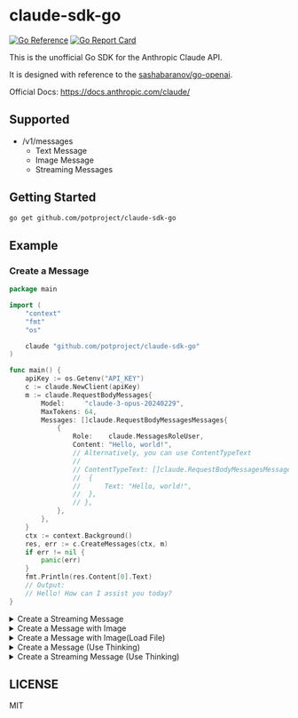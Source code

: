# claude-sdk-go
[![Go Reference](https://pkg.go.dev/badge/github.com/potproject/claude-sdk-go.svg)](https://pkg.go.dev/github.com/potproject/claude-sdk-go)
[![Go Report Card](https://goreportcard.com/badge/github.com/potproject/claude-sdk-go)](https://goreportcard.com/report/github.com/potproject/claude-sdk-go)

This is the unofficial Go SDK for the Anthropic Claude API.

It is designed with reference to the [sashabaranov/go-openai](https://github.com/sashabaranov/go-openai).

Official Docs: https://docs.anthropic.com/claude/

## Supported
* /v1/messages
  * Text Message
  * Image Message
  * Streaming Messages

## Getting Started
```bash
go get github.com/potproject/claude-sdk-go
```

## Example
### Create a Message
```go
package main

import (
	"context"
	"fmt"
	"os"

	claude "github.com/potproject/claude-sdk-go"
)

func main() {
	apiKey := os.Getenv("API_KEY")
	c := claude.NewClient(apiKey)
	m := claude.RequestBodyMessages{
		Model:     "claude-3-opus-20240229",
		MaxTokens: 64,
		Messages: []claude.RequestBodyMessagesMessages{
			{
				Role:    claude.MessagesRoleUser,
				Content: "Hello, world!",
				// Alternatively, you can use ContentTypeText
				//
				// ContentTypeText: []claude.RequestBodyMessagesMessagesContentTypeText{
				// 	{
				// 		Text: "Hello, world!",
				// 	},
				// },
			},
		},
	}
	ctx := context.Background()
	res, err := c.CreateMessages(ctx, m)
	if err != nil {
		panic(err)
	}
	fmt.Println(res.Content[0].Text)
	// Output:
	// Hello! How can I assist you today?
}

```

<details>
<summary>Create a Streaming Message</summary>

### Create a Streaming Message
```go
package main

import (
	"context"
	"errors"
	"fmt"
	"io"
	"os"

	claude "github.com/potproject/claude-sdk-go"
)

func main() {
	apiKey := os.Getenv("API_KEY")
	c := claude.NewClient(apiKey)
	m := claude.RequestBodyMessages{
		Model:     "claude-3-opus-20240229",
		MaxTokens: 64,
		Messages: []claude.RequestBodyMessagesMessages{
			{
				Role:    claude.MessagesRoleUser,
				Content: "Hello, world!",
			},
		},
	}
	ctx := context.Background()
	stream, err := c.CreateMessagesStream(ctx, m)
	if err != nil {
		panic(err)
	}
	defer stream.Close()
	for {
		res, err := stream.Recv()
		if errors.Is(err, io.EOF) {
			break
		}
		if err != nil {
			panic(err)
		}
		fmt.Printf("%s", res.Content[0].Text)
	}
	fmt.Println()
	// Output:
	// Hello! How can I assist you today?
	//
}

```

</details>

<details>
<summary>Create a Message with Image</summary>

### Create a Message with Image
```go
package main

import (
	"context"
	"fmt"
	"os"

	claude "github.com/potproject/claude-sdk-go"
)

func main() {
	apiKey := os.Getenv("API_KEY")
	c := claude.NewClient(apiKey)
	m := claude.RequestBodyMessages{
		Model:     "claude-3-opus-20240229",
		MaxTokens: 1024,
		Messages: []claude.RequestBodyMessagesMessages{
			{
				Role: claude.MessagesRoleUser,
				ContentTypeImage: []claude.RequestBodyMessagesMessagesContentTypeImage{
					{
						Source: claude.RequestBodyMessagesMessagesContentTypeImageSource{
							Type:      "base64",
							MediaType: "image/png",
							Data:      "iVBORw0KG...",
						},
					},
				},
			},
		},
	}
	ctx := context.Background()
	res, err := c.CreateMessages(ctx, m)
	if err != nil {
		panic(err)
	}
	fmt.Println(res.Content[0].Text)
}

```

</details>


<details>
<summary>Create a Message with Image(Load File)</summary>

### Create a Message with Image(Load File)
```go
package main

import (
	"context"
	"fmt"
	"os"

	claude "github.com/potproject/claude-sdk-go"
)

func main() {
	apiKey := os.Getenv("API_KEY")
	c := claude.NewClient(apiKey)
	source, err := claude.TypeImageSourceLoadFile("image.png")
	if err != nil {
		panic(err)
	}
	m := claude.RequestBodyMessages{
		Model:     "claude-3-opus-20240229",
		MaxTokens: 1024,
		Messages: []claude.RequestBodyMessagesMessages{
			{
				Role: claude.MessagesRoleUser,
				ContentTypeImage: []claude.RequestBodyMessagesMessagesContentTypeImage{
					{
						Source: source,
					},
				},
			},
		},
	}
	ctx := context.Background()
	res, err := c.CreateMessages(ctx, m)
	if err != nil {
		panic(err)
	}
	fmt.Println(res.Content[0].Text)
}

```

</details>

<details>
<summary>Create a Message (Use Thinking)</summary>

### Create a Message (Use Thinking)
```go
package main

import (
	"context"
	"fmt"
	"os"

	claude "github.com/potproject/claude-sdk-go"
)

func main() {
	apiKey := os.Getenv("API_KEY")
	c := claude.NewClient(apiKey)
	m := claude.RequestBodyMessages{
		Model:     "claude-3-7-sonnet-20250219",
		MaxTokens: 8192,
		Thinking:  claude.UseThinking(4096),
		Messages: []claude.RequestBodyMessagesMessages{
			{
				Role:    claude.MessagesRoleUser,
				Content: "Hello, world!",
			},
		},
	}
	ctx := context.Background()
	res, err := c.CreateMessages(ctx, m)
	if err != nil {
		panic(err)
	}

	// Output:
	// [thinking] This is a simple "Hello, world!" greeting from the user. It's a common first phrase in programming and also a standard greeting in conversations with AI assistants. I should respond in a friendly and welcoming manner.
	// [text] Hi there! It's nice to meet you. "Hello, world!" is such a classic greeting - it brings back memories of first programming lessons for many! How are you doing today? Is there something specific I can help you with?
	for _, v := range res.Content {
		if v.Type == claude.ResponseBodyMessagesContentTypeThinking {
			fmt.Println("[thinking]", v.Thinking)
		}
		if v.Type == claude.ResponseBodyMessagesContentTypeText {
			fmt.Println("[text]", v.Text)
		}
	}
}

```

</details>

<details>
<summary>Create a Streaming Message (Use Thinking)</summary>

### Create a Streaming Message (Use Thinking)
```go
package main

import (
	"context"
	"errors"
	"fmt"
	"io"
	"os"

	claude "github.com/potproject/claude-sdk-go"
)

func main() {
	apiKey := os.Getenv("API_KEY")
	c := claude.NewClient(apiKey)
	m := claude.RequestBodyMessages{
		Model:     "claude-3-7-sonnet-20250219",
		MaxTokens: 8192,
		Thinking:  claude.UseThinking(4096),
		Messages: []claude.RequestBodyMessagesMessages{
			{
				Role:    claude.MessagesRoleUser,
				Content: "Guess the Earth's population in 2100",
			},
		},
	}
	ctx := context.Background()
	stream, err := c.CreateMessagesStream(ctx, m)
	if err != nil {
		panic(err)
	}
	defer stream.Close()
	streamType := ""
	for {
		res, err := stream.Recv()
		if errors.Is(err, io.EOF) {
			break
		}
		if err != nil {
			panic(err)
		}
		if res.Content[0].Type == claude.ResponseBodyMessagesContentTypeThinking && streamType != claude.ResponseBodyMessagesContentTypeThinking {
			fmt.Println("[thinking]")
			streamType = claude.ResponseBodyMessagesContentTypeThinking
		}
		if res.Content[0].Type == claude.ResponseBodyMessagesContentTypeText && streamType != claude.ResponseBodyMessagesContentTypeText {
			fmt.Println()
			fmt.Println("[text]")
			streamType = claude.ResponseBodyMessagesContentTypeText
		}

		fmt.Printf("%s", res.Content[0].Thinking)
		fmt.Printf("%s", res.Content[0].Text)
	}
	fmt.Println()
}


```

</details>

## LICENSE
MIT